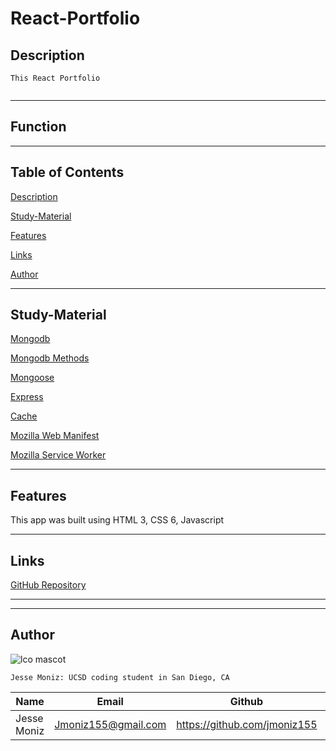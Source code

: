 # React-Portfolio

## Description
```
This React Portfolio
```

![]()

---

## Function



---

## Table of Contents

[Description](#description)

[Study-Material](#Study-Material)

[Features](#features)

[Links](#links)

[Author](#author)

---
## Study-Material

[Mongodb](https://www.mongodb.com/)

[Mongodb Methods](https://docs.mongodb.com/mongodb-shell/reference/methods/)

[Mongoose](https://mongoosejs.com/docs/5.x/docs/models.html)

[Express](https://expressjs.com/en/starter/hello-world.html)

[Cache](https://web.dev/offline-cookbook/#cache-falling-back-to-network)

[Mozilla Web Manifest](https://developer.mozilla.org/en-US/docs/Web/Manifest)

[Mozilla Service Worker](https://developer.mozilla.org/en-US/docs/Web/API/ServiceWorker)

---

## Features

This app was built using HTML 3, CSS 6, Javascript

---

## Links

[GitHub Repository](https://github.com/jmoniz155/React-Portfolio)

---
---

## Author

![lco mascot](https://learncodeonline.in/mascot.png)

`Jesse Moniz: UCSD coding student in San Diego, CA`


| Name          | Email                 | Github                        | Linkedin                                              |
| ------------- | --------------------- | ----------------------------- | ----------------------------------------------------- |
| Jesse Moniz   | Jmoniz155@gmail.com   | https://github.com/jmoniz155  | https://www.linkedin.com/in/jesse-moniz-98693621a/    |
